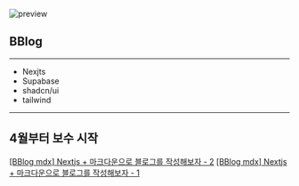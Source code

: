 ![preview](https://github.com/B-HS/BBlog/assets/49316060/ddee7e0a-5291-42b2-9955-107ea67fc60e)


## BBlog
---
- Nexjts
- Supabase
- shadcn/ui
- tailwind
---

## 4월부터 보수 시작

[[BBlog mdx] Nextjs + 마크다운으로 블로그를 작성해보자 - 2](https://hbyun.tistory.com/268)
[[BBlog mdx] Nextjs + 마크다운으로 블로그를 작성해보자 - 1](https://hbyun.tistory.com/267)
